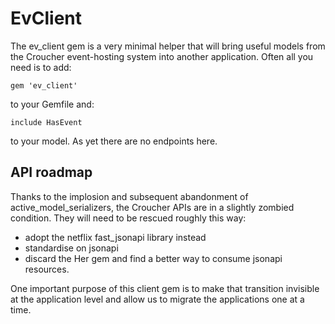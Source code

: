 # EvClient

The ev_client gem is a very minimal helper that will bring useful models from the Croucher event-hosting system into another application.
Often all you need is to add:

    gem 'ev_client'

to your Gemfile and:

    include HasEvent

to your model. As yet there are no endpoints here.


## API roadmap

Thanks to the implosion and subsequent abandonment of active_model_serializers, the Croucher APIs are in a slightly zombied condition. They will need to be rescued roughly this way:

* adopt the netflix fast_jsonapi library instead
* standardise on jsonapi
* discard the Her gem and find a better way to consume jsonapi resources.

One important purpose of this client gem is to make that transition invisible at the application level and allow us to migrate the applications one at a time.